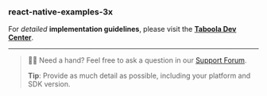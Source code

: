 ### react-native-examples-3x

For _detailed_ **implementation guidelines**, please visit the **[Taboola Dev Center](https://developers.taboola.com/taboolasdk/docs/sdk-3x-react-native-plugin)**.

----

> 💁🏻 Need a hand?
> Feel free to ask a question in our [Support Forum](https://sdk.taboola.com/taboolasdk/discuss).
> 
> **Tip**: Provide as much detail as possible, including your platform and SDK version.
